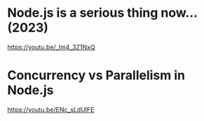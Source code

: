# Node.js is a serious thing now… (2023)

https://youtu.be/_Im4_3Z1NxQ

# Concurrency vs Parallelism in Node.js

https://youtu.be/ENc_sLdUlFE